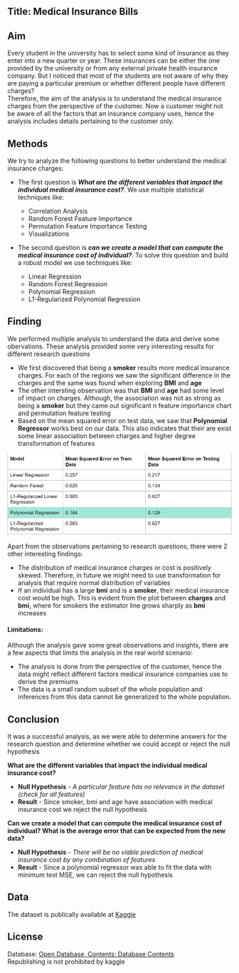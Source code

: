 

## Title: Medical Insurance Bills
## Aim 
Every student in the university has to select some kind of insurance as they enter into a new quarter or year. These insurances can be either the one provided by the university or from any external private health insurance company. But I noticed that most of the students are not aware of why they are paying a particular premium or whether different people have different charges?  
Therefore, the aim of the analysis is to understand the medical insurance charges from the perspective of the customer. Now a customer might not be aware of all the factors that an insurance company uses, hence the analysis includes details pertaining to the customer only. 

## Methods
We try to analyze the following questions to better understand the medical insurance charges:
* The first question is ***What are the different variables that impact the individual medical insurance cost?***. We use multiple statistical techniques like:
  - Correlation Analysis
  - Random Forest Feature Importance
  - Permutation Feature Importance Testing
  - Visualizations

* The second question is ***can we create a model that can compute the medical insurance cost of individual?***. To solve this question and build a robust model we use techniques like:
  - Linear Regression
  - Random Forest Regression
  - Polynomial Regression
  - L1-Regularized Polynomial Regression
  
## Finding

We performed multiple analysis to understand the data and derive some obervations. These analysis provided some very interesting results for different research questions
* We first discovered that being a **smoker** results more medical insurance charges. For each of the regions we saw the significant difference in the charges and the same was found when exploring **BMI** and **age**
* The other intersting observation was that **BMI** and **age** had some level of impact on charges. Although, the association was not as strong as being a **smoker** but they came out significant n feature importance chart and permutation feature testing
* Based on the mean squared error on test data, we saw that **Polynomial Regressor** works best on our data. This also indicates that their are exist some linear association between charges and higher degree transformation of features

![Model Comparison](https://github.com/mayurgpt07/data-512-final/blob/master/img/ModelComparison.png)

Apart from the observations pertaining to research questions, there were 2 other interesting findings:
* The distribution of medical insurance charges or cost is positively skewed. Therefore, in future we might need to use transformation for analysis that require normal distribution of variables
* If an individual has a large **bmi** and is a **smoker**, their medical insurance cost would be high. This is evident from the plot between **charges** and **bmi**, where for smokers the estimator line grows sharply as **bmi** increases

#### Limitations:
Although the analysis gave some great observations and insights, there are a few aspects that limits the analysis in the real world scenario:
* The analysis is done from the perspective of the customer, hence the data might reflect different factors medical insurance companies use to derive the premiums
* The data is a small random subset of the whole population and inferences from this data cannot be generalized to the whole population.

## Conclusion
It was a successful analysis, as we were able to determine answers for the research question and determine whether we could accept or reject the null hypothesis

**What are the different variables that impact the individual medical insurance cost?** <br />
- **Null Hypothesis** - *A particular feature has no relevance in the dataset (check for all features)* <br />
- **Result** - Since smoker, bmi and age have association with medical insurance cost we reject the null hypothesis

**Can we create a model that can compute the medical insurance cost of individual? What is the average error that can be expected from the new data?** <br />
- **Null Hypothesis** - *There will be no viable prediction of medical insurance cost by any combination of features* <br />
- **Result** - Since a polynomial regressor was able to fit the data with minimum test MSE, we can reject the null hypothesis

## Data
The dataset is publically available at [Kaggle](https://www.kaggle.com/mirichoi0218/insurance)

## License
Database: [Open Database, Contents: Database Contents](http://opendatacommons.org/licenses/dbcl/1.0/) <br />
Republishing is not prohibited by kaggle

